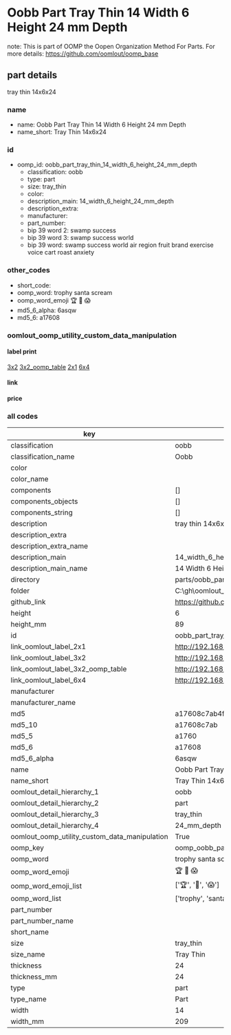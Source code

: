 # Oobb Part Tray Thin 14 Width 6 Height 24 mm Depth  

note: This is part of OOMP the Oopen Organization Method For Parts. For more details: https://github.com/oomlout/oomp_base

##  part details
  



tray thin 14x6x24



### name
* name: Oobb Part Tray Thin 14 Width 6 Height 24 mm Depth
* name_short: Tray Thin 14x6x24 
### id
* oomp_id: oobb_part_tray_thin_14_width_6_height_24_mm_depth
  * classification: oobb
  * type: part
  * size: tray_thin
  * color: 
  * description_main: 14_width_6_height_24_mm_depth
  * description_extra: 
  * manufacturer: 
  * part_number: 
  * bip 39 word 2: swamp success
  * bip 39 word 3: swamp success world
  * bip 39 word: swamp success world air region fruit brand exercise voice cart roast anxiety

### other_codes
* short_code: 
* oomp_word: trophy santa scream
* oomp_word_emoji :trophy: :santa: :scream:
* md5_6_alpha: 6asqw
* md5_6: a17608






### oomlout_oomp_utility_custom_data_manipulation
#### label print
[3x2](http://192.168.1.245:1112/?label=oomp%206asqw)
[3x2_oomp_table](http://192.168.1.108:1112/?label=oomp%206asqw)
[2x1](http://192.168.1.242:1112/?label=oomp%206asqw)
[6x4](http://192.168.1.55:1112/?label=oomp%206asqw)    

#### link

                              

#### price







### all codes 
| key | value |  
| --- | --- |  
| classification | oobb |  
| classification_name | Oobb |  
| color |  |  
| color_name |  |  
| components | [] |  
| components_objects | [] |  
| components_string | [] |  
| description | tray thin 14x6x24 |  
| description_extra |  |  
| description_extra_name |  |  
| description_main | 14_width_6_height_24_mm_depth |  
| description_main_name | 14 Width 6 Height 24 mm Depth |  
| directory | parts/oobb_part_tray_thin_14_width_6_height_24_mm_depth |  
| folder | C:\gh\oomlout_oobb_version_4_generated_parts\parts\oobb_part_tray_thin_14_width_6_height_24_mm_depth |  
| github_link | https://github.com/oomlout/oomlout_oomp_part_src/tree/main/parts/oobb_part_tray_thin_14_width_6_height_24_mm_depth |  
| height | 6 |  
| height_mm | 89 |  
| id | oobb_part_tray_thin_14_width_6_height_24_mm_depth |  
| link_oomlout_label_2x1 | http://192.168.1.242:1112/?label=oomp%206asqw |  
| link_oomlout_label_3x2 | http://192.168.1.245:1112/?label=oomp%206asqw |  
| link_oomlout_label_3x2_oomp_table | http://192.168.1.108:1112/?label=oomp%206asqw |  
| link_oomlout_label_6x4 | http://192.168.1.55:1112/?label=oomp%206asqw |  
| manufacturer |  |  
| manufacturer_name |  |  
| md5 | a17608c7ab4f4361775a4057fb7616d9 |  
| md5_10 | a17608c7ab |  
| md5_5 | a1760 |  
| md5_6 | a17608 |  
| md5_6_alpha | 6asqw |  
| name | Oobb Part Tray Thin 14 Width 6 Height 24 mm Depth |  
| name_short | Tray Thin 14x6x24  |  
| oomlout_detail_hierarchy_1 | oobb |  
| oomlout_detail_hierarchy_2 | part |  
| oomlout_detail_hierarchy_3 | tray_thin |  
| oomlout_detail_hierarchy_4 | 24_mm_depth |  
| oomlout_oomp_utility_custom_data_manipulation | True |  
| oomp_key | oomp_oobb_part_tray_thin_14_width_6_height_24_mm_depth |  
| oomp_word | trophy santa scream |  
| oomp_word_emoji | :trophy: :santa: :scream: |  
| oomp_word_emoji_list | [':trophy:', ':santa:', ':scream:'] |  
| oomp_word_list | ['trophy', 'santa', 'scream'] |  
| part_number |  |  
| part_number_name |  |  
| short_name |  |  
| size | tray_thin |  
| size_name | Tray Thin |  
| thickness | 24 |  
| thickness_mm | 24 |  
| type | part |  
| type_name | Part |  
| width | 14 |  
| width_mm | 209 |  
